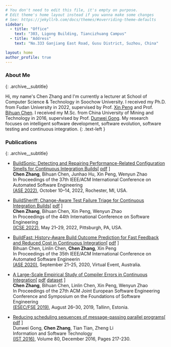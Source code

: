 ```yaml
---
# You don't need to edit this file, it's empty on purpose.
# Edit theme's home layout instead if you wanna make some changes
# See: https://jekyllrb.com/docs/themes/#overriding-theme-defaults
sidebar:
  - title: "Office"
    text: "303, Ligong Building, Tiancizhuang Campus"
  - title: "Address"
    text: "No.333 Ganjiang East Road, Gusu District, Suzhou, China"

layout: home
author_profile: true
---
```

### About Me
{: .archive__subtitle}

Hi, my name's Chen Zhang and I'm currently a lecturer at School of Computer Science & Technology in Soochow University.
I received my Ph.D. from Fudan University in 2022, supervised by Prof. [Xin Peng](https://cspengxin.github.io/) and Prof. [Bihuan Chen](https://chenbihuan.github.io/). 
I received my M.Sc. from China University of Mining and Technology in 2016, supervised by Prof. <a href="https://siee.cumt.edu.cn/info/1012/1016.htm">Dunwei Gong</a>.
My research focuses on intelligent software development, software evolution, software testing and continuous integration.
{: .text-left }

### Publications
{: .archive__subtitle}

- [BuildSonic: Detecting and Repairing Performance-Related Configuration Smells for Continuous Integration Builds](https://doi.org/10.1145/3551349.3556923)[ [pdf](/publications/ase22-zhang-buildsonic.pdf)
]<br/>**Chen Zhang**, Bihuan Chen, Junhao Hu, Xin Peng, Wenyun Zhao<br/>
In Proceedings of the 37th IEEE/ACM International Conference on Automated Software Engineering<br/>
[(ASE 2022)](https://conf.researchr.org/home/ase-2022), October 10–14, 2022, Rochester, MI, USA.

- [BuildSheriff: Change-Aware Test Failure Triage for Continuous Integration Builds](https://doi.org/10.1145/3510003.3510132)[ [pdf](/publications/icse22-zhang-buildsheriff.pdf)
]<br/>**Chen Zhang**, Bihuan Chen, Xin Peng, Wenyun Zhao<br/>In Proceedings of the 44th International Conference on Software Engineering<br/>[(ICSE 2022)](https://conf.researchr.org/home/icse-2022), May 21–29, 2022, Pittsburgh, PA, USA.

- [BuildFast: History-Aware Build Outcome Prediction for Fast Feedback and Reduced Cost in Continuous Integration](https://doi.org/10.1145/3324884.3416616)[ [pdf](/publications/ase20-chen-buildfast.pdf)
]<br/>Bihuan Chen, Linlin Chen, **Chen Zhang**, Xin Peng<br/>
In Proceedings of the 35th IEEE/ACM International Conference on Automated Software Engineerin<br/>
[(ASE 2020)](https://conf.researchr.org/home/ase-2020), September 21–25, 2020, Virtual Event, Australia.

- [A Large-Scale Empirical Study of Compiler Errors in Continuous Integration](https://doi.org/10.1145/3338906.3338917)[ [pdf](/publications/fse19-zhang-compiler-error.pdf) [dataset](https://zenodo.org/record/3539803)
]<br/>**Chen Zhang**, Bihuan Chen, Linlin Chen, Xin Peng, Wenyun Zhao<br/>
In Proceedings of the 27th ACM Joint European Software Engineering Conference and Symposium on the Foundations of Software Engineering<br/>
[(ESEC/FSE 2019)](https://esec-fse19.ut.ee/), August 26–30, 2019, Tallinn, Estonia.

- [Reducing scheduling sequences of message-passing parallel programs](https://doi.org/10.1016/j.infsof.2016.09.003)[ [pdf](/publications/ist2016-gong-reducing.pdf)
]<br/>Dunwei Gong, **Chen Zhang**, Tian Tian, Zheng Li<br/>
Information and Software Technology<br/>
[(IST 2016)](https://www.sciencedirect.com/journal/information-and-software-technology), Volume 80, December 2016, Pages 217-230.
